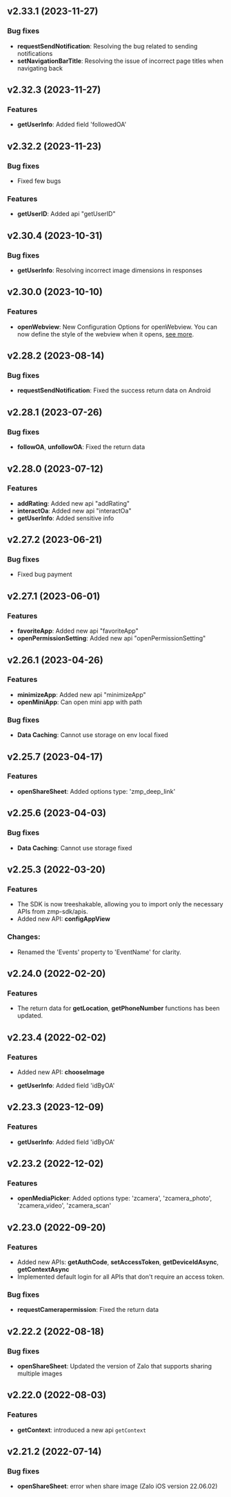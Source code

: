 ## v2.33.1 (2023-11-27)

### Bug fixes

 - **requestSendNotification**: Resolving the bug related to sending notifications
 - **setNavigationBarTitle**: Resolving the issue of incorrect page titles when navigating back

## v2.32.3 (2023-11-27)

### Features

 - **getUserInfo**: Added field 'followedOA'

## v2.32.2 (2023-11-23)

### Bug fixes
 - Fixed few bugs

### Features
 - **getUserID**: Added api "getUserID"
## v2.30.4 (2023-10-31)

### Bug fixes

 - **getUserInfo**: Resolving incorrect image dimensions in responses
## v2.30.0 (2023-10-10)

### Features

 - **openWebview**: New Configuration Options for openWebview. You can now define the style of the webview when it opens, [see more](../openWebview/).
## v2.28.2 (2023-08-14)

### Bug fixes

 - **requestSendNotification**: Fixed the success return data on Android
## v2.28.1 (2023-07-26)

### Bug fixes

 - **followOA**, **unfollowOA**: Fixed the return data
## v2.28.0 (2023-07-12)

### Features

 - **addRating**: Added new api "addRating"
 - **interactOa**: Added new api "interactOa"
 - **getUserInfo**: Added sensitive info
## v2.27.2 (2023-06-21)

### Bug fixes

 - Fixed bug payment
## v2.27.1 (2023-06-01)

### Features

 - **favoriteApp**: Added new api "favoriteApp"
 - **openPermissionSetting**: Added new api "openPermissionSetting"
## v2.26.1 (2023-04-26)

### Features

 - **minimizeApp**: Added new api "minimizeApp"
 - **openMiniApp**: Can open mini app with path

### Bug fixes

 - **Data Caching**: Cannot use storage on env local fixed
## v2.25.7 (2023-04-17)

### Features

 - **openShareSheet**: Added options type: 'zmp_deep_link'
## v2.25.6 (2023-04-03)

### Bug fixes

 - **Data Caching**: Cannot use storage fixed
## v2.25.3 (2022-03-20)

### Features

  - The SDK is now treeshakable, allowing you to import only the necessary APIs from zmp-sdk/apis.
  - Added new API: **configAppView**
### Changes:

  - Renamed the 'Events' property to 'EventName' for clarity.
## v2.24.0 (2022-02-20)

### Features

  - The return data for **getLocation**, **getPhoneNumber** functions has been updated.
## v2.23.4 (2022-02-02)

### Features

  - Added new API: **chooseImage**

 - **getUserInfo**: Added field 'idByOA' 
## v2.23.3 (2023-12-09)

### Features

 - **getUserInfo**: Added field 'idByOA' 

## v2.23.2 (2022-12-02)

### Features

 - **openMediaPicker**: Added options type: 'zcamera', 'zcamera_photo', 'zcamera_video', 'zcamera_scan' 

## v2.23.0 (2022-09-20)

### Features

 - Added new APIs: **getAuthCode**, **setAccessToken**, **getDeviceIdAsync**, **getContextAsync**
 - Implemented default login for all APIs that don't require an access token.

### Bug fixes

 - **requestCamerapermission**: Fixed the return data

## v2.22.2 (2022-08-18)

### Bug fixes

 - **openShareSheet**: Updated the version of Zalo that supports sharing multiple images

## v2.22.0 (2022-08-03)

### Features

 - **getContext**: introduced a new api `getContext`

## v2.21.2 (2022-07-14)

### Bug fixes


 - **openShareSheet**: error when share image (Zalo iOS version 22.06.02)
